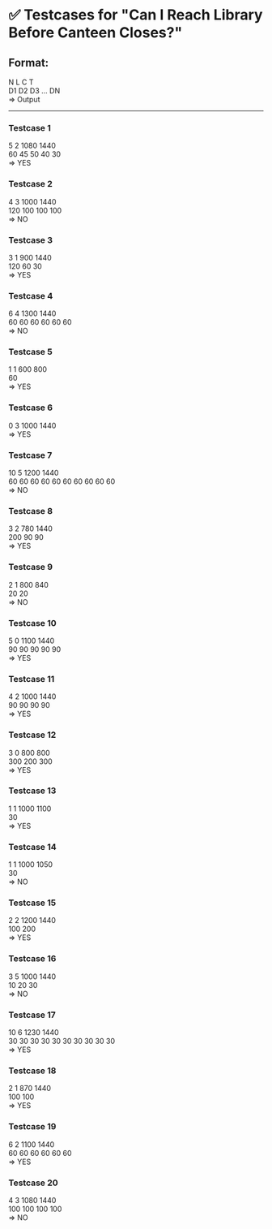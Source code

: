 # ✅ Testcases for "Can I Reach Library Before Canteen Closes?"

## Format:
N L C T  
D1 D2 D3 ... DN  
=> Output

---

### Testcase 1
5 2 1080 1440  
60 45 50 40 30  
=> YES

### Testcase 2
4 3 1000 1440  
120 100 100 100  
=> NO

### Testcase 3
3 1 900 1440  
120 60 30  
=> YES

### Testcase 4
6 4 1300 1440  
60 60 60 60 60 60  
=> NO

### Testcase 5
1 1 600 800  
60  
=> YES

### Testcase 6
0 3 1000 1440  
=> YES

### Testcase 7
10 5 1200 1440  
60 60 60 60 60 60 60 60 60 60  
=> NO

### Testcase 8
3 2 780 1440  
200 90 90  
=> YES

### Testcase 9
2 1 800 840  
20 20  
=> NO

### Testcase 10
5 0 1100 1440  
90 90 90 90 90  
=> YES

### Testcase 11
4 2 1000 1440  
90 90 90 90  
=> YES

### Testcase 12
3 0 800 800  
300 200 300  
=> YES

### Testcase 13
1 1 1000 1100  
30  
=> YES

### Testcase 14
1 1 1000 1050  
30  
=> NO

### Testcase 15
2 2 1200 1440  
100 200  
=> YES

### Testcase 16
3 5 1000 1440  
10 20 30  
=> NO

### Testcase 17
10 6 1230 1440  
30 30 30 30 30 30 30 30 30 30  
=> YES

### Testcase 18
2 1 870 1440  
100 100  
=> YES

### Testcase 19
6 2 1100 1440  
60 60 60 60 60 60  
=> YES

### Testcase 20
4 3 1080 1440  
100 100 100 100  
=> NO